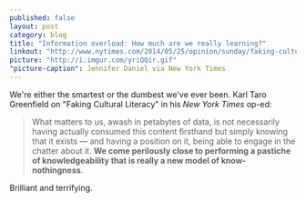 ```yaml
---
published: false
layout: post
category: blog
title: "Information overload: How much are we really learning?"
linkout: "http://www.nytimes.com/2014/05/25/opinion/sunday/faking-cultural-literacy.html?smid=fb-share&_r=0"
picture: "http://i.imgur.com/yriQQir.gif"
"picture-caption": Jennifer Daniel via New York Times
---
```


We're either the smartest or the dumbest we've ever been. Karl Taro Greenfield on "Faking Cultural Literacy" in his *New York Times* op-ed:

> What matters to us, awash in petabytes of data, is not necessarily having actually consumed this content firsthand but simply knowing that it exists — and having a position on it, being able to engage in the chatter about it. **We come perilously close to performing a pastiche of knowledgeability that is really a new model of know-nothingness**.

Brilliant and terrifying.
